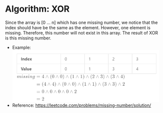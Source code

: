 # Algorithm: XOR
Since the array is [0 ... n] which has one missing number, we notice that the index should have be the same as the element. However, one 
element is missing. Therefore, this number will not exist in this array. The result of XOR is this missing number.
- Example:
![Example](https://github.com/Cecilia-xu/Leetcode/blob/master/268/20190610184530.png)
- Reference: https://leetcode.com/problems/missing-number/solution/
 
